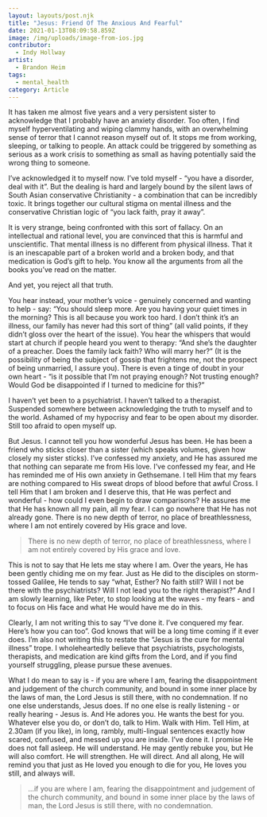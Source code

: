 ```yaml
---
layout: layouts/post.njk
title: "Jesus: Friend Of The Anxious And Fearful"
date: 2021-01-13T08:09:58.859Z
image: /img/uploads/image-from-ios.jpg
contributor:
  - Indy Hollway
artist:
  - Brandon Heim
tags:
  - mental_health
category: Article
---
```

It has taken me almost five years and a very persistent sister to acknowledge that I probably have an anxiety disorder. Too often, I find myself hyperventilating and wiping clammy hands, with an overwhelming sense of terror that I cannot reason myself out of. It stops me from working, sleeping, or talking to people. An attack could be triggered by something as serious as a work crisis to something as small as having potentially said the wrong thing to someone. 

I’ve acknowledged it to myself now. I’ve told myself - “you have a disorder, deal with it”. But the dealing is hard and largely bound by the silent laws of South Asian conservative Christianity - a combination that can be incredibly toxic. It brings together our cultural stigma on mental illness and the conservative Christian logic of “you lack faith, pray it away”.

It is very strange, being confronted with this sort of fallacy. On an intellectual and rational level, you are convinced that this is harmful and unscientific. That mental illness is no different from physical illness. That it is an inescapable part of a broken world and a broken body, and that medication is God’s gift to help. You know all the arguments from all the books you’ve read on the matter. 

And yet, you reject all that truth.

You hear instead,  your mother’s voice - genuinely concerned and wanting to help - say:  “You should sleep more. Are you having your quiet times in the morning? This is all because you work too hard. I don’t think it’s an illness, our family has never had this sort of thing” (all valid points, if they didn’t gloss over the heart of the issue). You hear the whispers that would start at church if people heard you went to therapy: “And she’s the daughter of a preacher. Does the family lack faith? Who will marry her?” (It is the possibility of being the subject of gossip that frightens me, not the prospect of being unmarried, I assure you). There is even a tinge of doubt in your own heart - “is it possible that I’m not praying enough? Not trusting enough? Would God be disappointed if I turned to medicine for this?”

I haven’t yet been to a psychiatrist. I haven’t talked to a therapist. Suspended somewhere between acknowledging the truth to myself and to the world. Ashamed of my hypocrisy and fear to be open about my disorder. Still too afraid to open myself up.

But Jesus. I cannot tell you how wonderful Jesus has been. He has been a friend who sticks closer than a sister (which speaks volumes, given how closely my sister sticks). I’ve confessed my anxiety, and He has assured me that nothing can separate me from His love. I’ve confessed my fear, and He has reminded me of His own anxiety in Gethsemane. I tell Him that my fears are nothing compared to His sweat drops of blood before that awful Cross. I tell Him that I am broken and I deserve this, that He was perfect and wonderful - how could I even begin to draw comparisons? He assures me that He has known all my pain, all my fear. I can go nowhere that He has not already gone. There is no new depth of terror, no place of breathlessness, where I am not entirely covered by His grace and love. 

> There is no new depth of terror, no place of breathlessness, where I am not entirely covered by His grace and love.

This is not to say that He lets me stay where I am. Over the years, He has been gently chiding me on my fear. Just as He did to the disciples on storm-tossed Galilee, He tends to say “what, Esther? No faith still? Will I not be there with the psychiatrists? Will I not lead you to the right therapist?” And I am slowly learning, like Peter, to stop looking at the waves - my fears - and to focus on His face and what He would have me do in this. 

Clearly, I am not writing this to say “I’ve done it. I’ve conquered my fear. Here’s how you can too”. God knows that will be a long time coming if it ever does. I’m also not writing this to restate the “Jesus is the cure for mental illness” trope. I wholeheartedly believe that psychiatrists, psychologists, therapists, and medication are kind gifts from the Lord, and if you find yourself struggling, please pursue these avenues.  

What I do mean to say is - if you are where I am, fearing the disappointment and judgement of the church community, and bound in some inner place by the laws of man, the Lord Jesus is still there, with no condemnation. If no one else understands, Jesus does. If no one else is really listening - or really hearing - Jesus is. And He adores you. He wants the best for you. Whatever else you do, or don’t do, talk to Him. Walk with Him. Tell Him, at 2.30am (if you like), in long, rambly, multi-lingual sentences exactly how scared, confused, and messed up you are inside. I’ve done it. I promise He does not fall asleep. He will understand. He may gently rebuke you, but He will also comfort. He will strengthen. He will direct. And all along, He will remind you that just as He loved you enough to die for you, He loves you still, and always will.

> ...if you are where I am, fearing the disappointment and judgement of the church community, and bound in some inner place by the laws of man, the Lord Jesus is still there, with no condemnation.